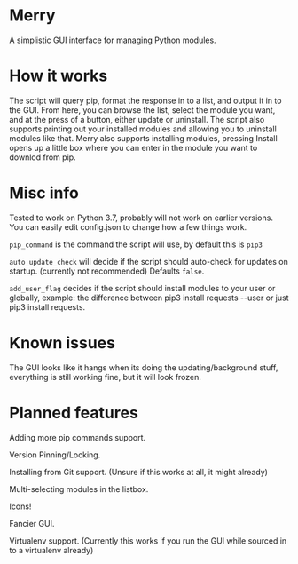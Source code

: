 # Merry

A simplistic GUI interface for managing Python modules.

# How it works
The script will query pip, format the response in to a list, and output it in to the GUI.
From here, you can browse the list, select the module you want, and at the press of a button, either update or uninstall.
The script also supports printing out your installed modules and allowing you to uninstall modules like that.
Merry also supports installing modules, pressing Install opens up a little box where you can enter in the module you want to downlod from pip.

# Misc info
Tested to work on Python 3.7, probably will not work on earlier versions.
You can easily edit config.json to change how a few things work.

`pip_command` is the command the script will use, by default this is `pip3`

`auto_update_check` will decide if the script should auto-check for updates on startup. (currently not recommended) Defaults `false`.

`add_user_flag` decides if the script should install modules to your user or globally, example: the difference between pip3 install requests --user or just pip3 install requests.

# Known issues
The GUI looks like it hangs when its doing the updating/background stuff, everything is still working fine, but it will look frozen.

# Planned features
Adding more pip commands support.

Version Pinning/Locking.

Installing from Git support. (Unsure if this works at all, it might already)

Multi-selecting modules in the listbox.

Icons!

Fancier GUI.

Virtualenv support. (Currently this works if you run the GUI while sourced in to a virtualenv already)
